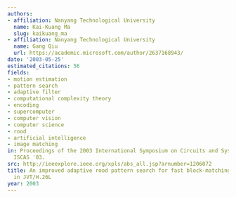 ```yaml
---
authors:
- affiliation: Nanyang Technological University
  name: Kai-Kuang Ma
  slug: kaikuang_ma
- affiliation: Nanyang Technological University
  name: Gang Qiu
  url: https://academic.microsoft.com/author/2637168943/
date: '2003-05-25'
estimated_citations: 56
fields:
- motion estimation
- pattern search
- adaptive filter
- computational complexity theory
- encoding
- supercomputer
- computer vision
- computer science
- rood
- artificial intelligence
- image matching
in: Proceedings of the 2003 International Symposium on Circuits and Systems, 2003.
  ISCAS '03.
src: http://ieeexplore.ieee.org/xpls/abs_all.jsp?arnumber=1206072
title: An improved adaptive rood pattern search for fast block-matching motion estimation
  in JVT/H.26L
year: 2003
---
```

